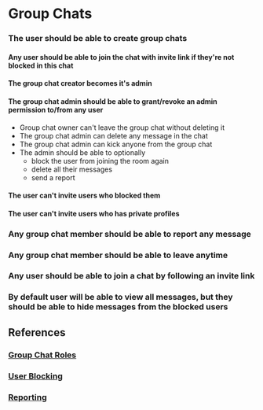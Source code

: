 # Group Chats

### The user should be able to create group chats

#### Any user should be able to join the chat with invite link if they're not blocked in this chat

#### The group chat creator becomes it's admin

#### The group chat admin should be able to grant/revoke an admin permission to/from any user

- Group chat owner can't leave the group chat without deleting it
- The group chat admin can delete any message in the chat
- The group chat admin can kick anyone from the group chat
- The admin should be able to optionally
  - block the user from joining the room again
  - delete all their messages
  - send a report

#### The user can't invite users who blocked them

#### The user can't invite users who has private profiles

### Any group chat member should be able to report any message

### Any group chat member should be able to leave anytime

### Any user should be able to join a chat by following an invite link

### By default user will be able to view all messages, but they should be able to hide messages from the blocked users

## References

### [Group Chat Roles](./group-chat-roles.md)

### [User Blocking](./user-blocking.md)

### [Reporting](./reporting.md)
